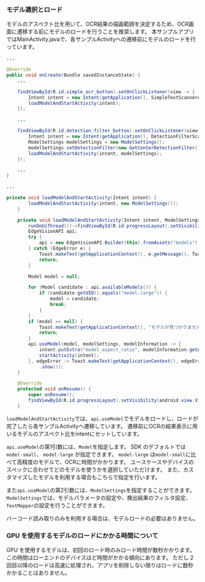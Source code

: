 ### モデル選択とロード
モデルのアスペクト比を用いて、OCR結果の描画範囲を決定するため、OCR画面に遷移する前にモデルのロードを行うことを推奨します。
本サンプルアプリではMainActivity.javaで、各サンプルActivityへの遷移前にモデルのロードを行っています。


```Java
...

@Override
public void onCreate(Bundle savedInstanceState) {
    ...

    findViewById(R.id.simple_ocr_button).setOnClickListener(view -> {
        Intent intent = new Intent(getApplication(), SimpleTextScannerActivity.class);
        loadModelAndStartActivity(intent);
    });

    ...

    findViewById(R.id.detection_filter_button).setOnClickListener(view -> {
        Intent intent = new Intent(getApplication(), DetectionFilterScannerActivity.class);
        ModelSettings modelSettings = new ModelSettings();
        modelSettings.setDetectionFilter(new GetCenterDetectionFilter());
        loadModelAndStartActivity(intent, modelSettings);
    });

    ...
}

...

private void loadModelAndStartActivity(Intent intent) {
        loadModelAndStartActivity(intent, new ModelSettings());
    }

    private void loadModelAndStartActivity(Intent intent, ModelSettings modelSettings) {
        runOnUiThread(()->findViewById(R.id.progressLayout).setVisibility(android.view.View.VISIBLE));
        EdgeVisionAPI api;
        try {
            api = new EdgeVisionAPI.Builder(this).fromAssets("models").build();
        } catch (EdgeError e) {
            Toast.makeText(getApplicationContext(), e.getMessage(), Toast.LENGTH_LONG).show();
            return;
        }

        Model model = null;

        for (Model candidate : api.availableModels()) {
            if (candidate.getUID().equals("model-large")) {
                model = candidate;
                break;
            }
        }
        if (model == null) {
            Toast.makeText(getApplicationContext(), "モデルが見つかりません", Toast.LENGTH_LONG).show();
            return;
        }
        api.useModel(model, modelSettings, modelInformation -> {
            intent.putExtra("model_aspect_ratio", modelInformation.getAspectRatio());
            startActivity(intent);
        }, edgeError -> Toast.makeText(getApplicationContext(), edgeError.getMessage(), Toast.LENGTH_LONG)
            .show());
    }

    @Override
    protected void onResume() {
        super.onResume();
        findViewById(R.id.progressLayout).setVisibility(android.view.View.GONE);
    }
```

`loadModelAndStartActivity`では、`api.useModel`でモデルをロードし、ロードが完了したら各サンプルActivityへ遷移しています。
遷移前にOCRの結果表示に用いるモデルのアスペクト比をintentにセットしています。

`api.useModel`の第1引数には、`Model`を指定します。
SDK のデフォルトでは `model-small`、 `model-large` が指定できます。
`model-large` は`model-small`に比べて高精度のモデルで、OCRに時間がかかります。
ユースケースやデバイスのスペックに合わせてどのモデルを使うかを選択していただけます。
また、カスタマイズしたモデルを利用する場合もこちらで指定を行います。

また`api.useModel`の第2引数には、`ModelSettings`を指定することができます。
`ModelSettings`では、モデルパラメータの設定や、検出結果のフィルタ設定、`TextMapper`の設定を行うことができます。

バーコード読み取りのみを利用する場合は、モデルロードの必要はありません。

### GPU を使用するモデルのロードにかかる時間について

GPU を使用するモデルは、初回のロード時のみロード時間が数秒かかります。
この時間はローエンドのデバイスほど時間がかかる傾向にあります。
ただし 2 回目以降のロードは高速に処理され、アプリを削除しない限りはロードに数秒かかることはありません。
